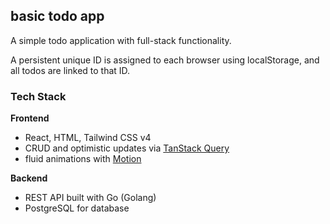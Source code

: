 ## basic todo app

A simple todo application with full-stack functionality.

A persistent unique ID is assigned to each browser using localStorage, and all todos are linked to that ID.

###  Tech Stack

**Frontend**  
- React, HTML, Tailwind CSS v4 
- CRUD and optimistic updates via [TanStack Query](https://tanstack.com/query)
- fluid animations with [Motion](https://motion.dev/)

**Backend**  
- REST API built with Go (Golang)  
- PostgreSQL for database

